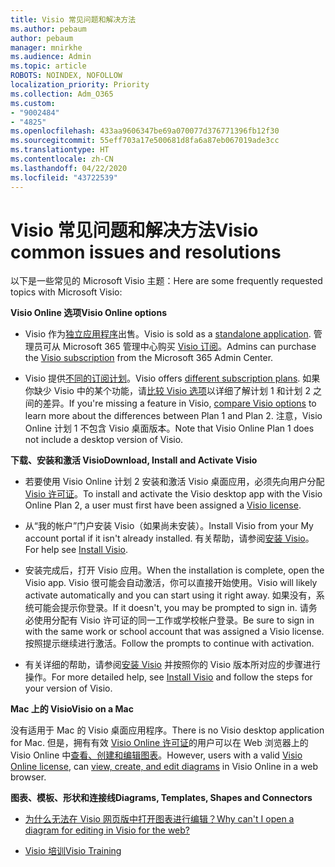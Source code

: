 ```yaml
---
title: Visio 常见问题和解决方法
ms.author: pebaum
author: pebaum
manager: mnirkhe
ms.audience: Admin
ms.topic: article
ROBOTS: NOINDEX, NOFOLLOW
localization_priority: Priority
ms.collection: Adm_O365
ms.custom:
- "9002484"
- "4825"
ms.openlocfilehash: 433aa9606347be69a070077d376771396fb12f30
ms.sourcegitcommit: 55eff703a17e500681d8fa6a87eb067019ade3cc
ms.translationtype: HT
ms.contentlocale: zh-CN
ms.lasthandoff: 04/22/2020
ms.locfileid: "43722539"
---
```

# <a name="visio-common-issues-and-resolutions"></a><span data-ttu-id="1dc34-102">Visio 常见问题和解决方法</span><span class="sxs-lookup"><span data-stu-id="1dc34-102">Visio common issues and resolutions</span></span>

<span data-ttu-id="1dc34-103">以下是一些常见的 Microsoft Visio 主题：</span><span class="sxs-lookup"><span data-stu-id="1dc34-103">Here are some frequently requested topics with Microsoft Visio:</span></span>

<span data-ttu-id="1dc34-104">**Visio Online 选项**</span><span class="sxs-lookup"><span data-stu-id="1dc34-104">**Visio Online options**</span></span>

- <span data-ttu-id="1dc34-105">Visio 作为[独立应用程序](https://products.office.com/visio/flowchart-software)出售。</span><span class="sxs-lookup"><span data-stu-id="1dc34-105">Visio is sold as a [standalone application](https://products.office.com/visio/flowchart-software).</span></span> <span data-ttu-id="1dc34-106">管理员可从 Microsoft 365 管理中心购买 [Visio 订阅](https://docs.microsoft.com/alchemyinsights/purchase-visio-subscription)。</span><span class="sxs-lookup"><span data-stu-id="1dc34-106">Admins can purchase the [Visio subscription](https://docs.microsoft.com/alchemyinsights/purchase-visio-subscription) from the Microsoft 365 Admin Center.</span></span>

- <span data-ttu-id="1dc34-107">Visio 提供[不同的订阅计划](https://products.office.com/visio/microsoft-visio-plans-and-pricing-compare-visio-options)。</span><span class="sxs-lookup"><span data-stu-id="1dc34-107">Visio offers [different subscription plans](https://products.office.com/visio/microsoft-visio-plans-and-pricing-compare-visio-options).</span></span> <span data-ttu-id="1dc34-108">如果你缺少 Visio 中的某个功能，请[比较 Visio 选项](https://products.office.com/visio/microsoft-visio-plans-and-pricing-compare-visio-options)以详细了解计划 1 和计划 2 之间的差异。</span><span class="sxs-lookup"><span data-stu-id="1dc34-108">If you're missing a feature in Visio, [compare Visio options](https://products.office.com/visio/microsoft-visio-plans-and-pricing-compare-visio-options) to learn more about the differences between Plan 1 and Plan 2.</span></span>  <span data-ttu-id="1dc34-109">注意，Visio Online 计划 1 不包含 Visio 桌面版本。</span><span class="sxs-lookup"><span data-stu-id="1dc34-109">Note that Visio Online Plan 1 does not include a desktop version of Visio.</span></span>

<span data-ttu-id="1dc34-110">**下载、安装和激活 Visio**</span><span class="sxs-lookup"><span data-stu-id="1dc34-110">**Download, Install and Activate Visio**</span></span>

- <span data-ttu-id="1dc34-111">若要使用 Visio Online 计划 2 安装和激活 Visio 桌面应用，必须先向用户分配 [Visio 许可证](https://docs.microsoft.com/office365/admin/subscriptions-and-billing/assign-licenses-to-users)。</span><span class="sxs-lookup"><span data-stu-id="1dc34-111">To install and activate the Visio desktop app with the Visio Online Plan 2, a user must first have been assigned a [Visio license](https://docs.microsoft.com/office365/admin/subscriptions-and-billing/assign-licenses-to-users).</span></span>

- <span data-ttu-id="1dc34-112">从“我的帐户”门户安装 Visio（如果尚未安装）。</span><span class="sxs-lookup"><span data-stu-id="1dc34-112">Install Visio from your My account portal if it isn't already installed.</span></span> <span data-ttu-id="1dc34-113">有关帮助，请参阅[安装 Visio](https://support.office.com/article/f98f21e3-aa02-4827-9167-ddab5b025710)。</span><span class="sxs-lookup"><span data-stu-id="1dc34-113">For help see [Install Visio](https://support.office.com/article/f98f21e3-aa02-4827-9167-ddab5b025710).</span></span>

- <span data-ttu-id="1dc34-114">安装完成后，打开 Visio 应用。</span><span class="sxs-lookup"><span data-stu-id="1dc34-114">When the installation is complete, open the Visio app.</span></span> <span data-ttu-id="1dc34-115">Visio 很可能会自动激活，你可以直接开始使用。</span><span class="sxs-lookup"><span data-stu-id="1dc34-115">Visio will likely activate automatically and you can start using it right away.</span></span> <span data-ttu-id="1dc34-116">如果没有，系统可能会提示你登录。</span><span class="sxs-lookup"><span data-stu-id="1dc34-116">If it doesn't, you may be prompted to sign in.</span></span> <span data-ttu-id="1dc34-117">请务必使用分配有 Visio 许可证的同一工作或学校帐户登录。</span><span class="sxs-lookup"><span data-stu-id="1dc34-117">Be sure to sign in with the same work or school account that was assigned a Visio license.</span></span> <span data-ttu-id="1dc34-118">按照提示继续进行激活。</span><span class="sxs-lookup"><span data-stu-id="1dc34-118">Follow the prompts to continue with activation.</span></span>

- <span data-ttu-id="1dc34-119">有关详细的帮助，请参阅[安装 Visio](https://support.office.com/article/f98f21e3-aa02-4827-9167-ddab5b025710) 并按照你的 Visio 版本所对应的步骤进行操作。</span><span class="sxs-lookup"><span data-stu-id="1dc34-119">For more detailed help, see [Install Visio](https://support.office.com/article/f98f21e3-aa02-4827-9167-ddab5b025710) and follow the steps for your version of Visio.</span></span>

<span data-ttu-id="1dc34-120">**Mac 上的 Visio**</span><span class="sxs-lookup"><span data-stu-id="1dc34-120">**Visio on a Mac**</span></span>

<span data-ttu-id="1dc34-121">没有适用于 Mac 的 Visio 桌面应用程序。</span><span class="sxs-lookup"><span data-stu-id="1dc34-121">There is no Visio desktop application for Mac.</span></span> <span data-ttu-id="1dc34-122">但是，拥有有效 [Visio Online 许可证](https://docs.microsoft.com/office365/admin/subscriptions-and-billing/assign-licenses-to-users)的用户可以在 Web 浏览器上的 Visio Online 中[查看、创建和编辑图表](https://support.office.com/article/06f04845-91b8-4e8f-881f-a43c970735fc)。</span><span class="sxs-lookup"><span data-stu-id="1dc34-122">However, users with a valid [Visio Online license](https://docs.microsoft.com/office365/admin/subscriptions-and-billing/assign-licenses-to-users), can [view, create, and edit diagrams](https://support.office.com/article/06f04845-91b8-4e8f-881f-a43c970735fc) in Visio Online in a web browser.</span></span>

<span data-ttu-id="1dc34-123">**图表、模板、形状和连接线**</span><span class="sxs-lookup"><span data-stu-id="1dc34-123">**Diagrams, Templates, Shapes and Connectors**</span></span>

- [<span data-ttu-id="1dc34-124">为什么无法在 Visio 网页版中打开图表进行编辑？</span><span class="sxs-lookup"><span data-stu-id="1dc34-124">Why can't I open a diagram for editing in Visio for the web?</span></span>](https://support.microsoft.com/office/ea4a23d3-21d3-4878-945e-cf1be4140357)

- [<span data-ttu-id="1dc34-125">Visio 培训</span><span class="sxs-lookup"><span data-stu-id="1dc34-125">Visio Training</span></span>](https://support.office.com/article/visio-training-e058bcfa-1d90-4653-afc6-e84d54cf94a6)
